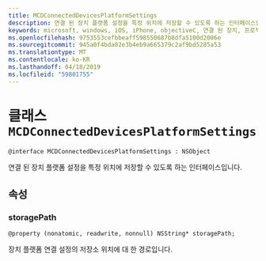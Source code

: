 ```yaml
---
title: MCDConnectedDevicesPlatformSettings
description: 연결 된 장치 플랫폼 설정을 특정 위치에 저장할 수 있도록 하는 인터페이스입니다.
keywords: microsoft, windows, iOS, iPhone, objectiveC, 연결 된 장치, 프로젝트 로마
ms.openlocfilehash: 9753553cefbbeaff598550687b8dfa5100d2006e
ms.sourcegitcommit: 945a0f4bda02e3b4eb9a665379c2af9bd5285a53
ms.translationtype: MT
ms.contentlocale: ko-KR
ms.lasthandoff: 04/18/2019
ms.locfileid: "59801755"
---
```

# <a name="class-mcdconnecteddevicesplatformsettings"></a>클래스 `MCDConnectedDevicesPlatformSettings` 

```
@interface MCDConnectedDevicesPlatformSettings : NSObject
```  
연결 된 장치 플랫폼 설정을 특정 위치에 저장할 수 있도록 하는 인터페이스입니다.  

## <a name="properties"></a>속성

### <a name="storagepath"></a>storagePath
`@property (nonatomic, readwrite, nonnull) NSString* storagePath;`

장치 플랫폼 연결 설정의 저장소 위치에 대 한 경로입니다.
